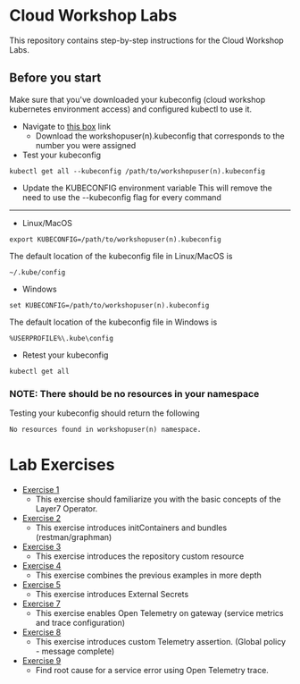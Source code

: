 # Cloud Workshop Labs
This repository contains step-by-step instructions for the Cloud Workshop Labs.

## Before you start
Make sure that you've downloaded your kubeconfig (cloud workshop kubernetes environment access) and configured kubectl to use it.

- Navigate to [this box](https://broadcom.ent.box.com/folder/224687821346) link
    - Download the workshopuser(n).kubeconfig that corresponds to the number you were assigned
- Test your kubeconfig
```
kubectl get all --kubeconfig /path/to/workshopuser(n).kubeconfig
```
- Update the KUBECONFIG environment variable
This will remove the need to use the --kubeconfig flag for every command
--------------------------------------------
- Linux/MacOS
```
export KUBECONFIG=/path/to/workshopuser(n).kubeconfig
```
The default location of the kubeconfig file in Linux/MacOS is
```
~/.kube/config
```
- Windows
```    
set KUBECONFIG=/path/to/workshopuser(n).kubeconfig
```
The default location of the kubeconfig file in Windows is
```
%USERPROFILE%\.kube\config
```

- Retest your kubeconfig
```
kubectl get all
```

### NOTE: There should be no resources in your namespace
Testing your kubeconfig should return the following
```
No resources found in workshopuser(n) namespace.
```

# Lab Exercises
- [Exercise 1](./lab-exercise1.md)
  - This exercise should familiarize you with the basic concepts of the Layer7 Operator.
- [Exercise 2](./lab-exercise2.md)
  - This exercise introduces initContainers and bundles (restman/graphman)
- [Exercise 3](./lab-exercise3.md)
  - This exercise introduces the repository custom resource
- [Exercise 4](./lab-exercise4.md)
  - This exercise combines the previous examples in more depth
- [Exercise 5](./lab-exercise5.md)
  - This exercise introduces External Secrets
- [Exercise 7](./lab-exercise7.md)
  - This exercise enables Open Telemetry on gateway (service metrics and trace configuration)
- [Exercise 8](./lab-exercise8.md)
  - This exercise introduces custom Telemetry assertion. (Global policy - message complete)
- [Exercise 9](./lab-exercise9.md)
  - Find root cause for a service error using Open Telemetry trace.
